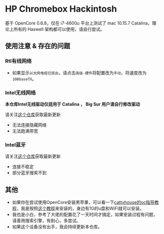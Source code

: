 # HP Chromebox Hackintosh

基于 OpenCore 0.6.8，仅在 i7-4600u 平台上测试了 mac 10.15.7 Catalina，理论上所有的 Haswell 架构都可以使用，请自行尝试。

## 使用注意 & 存在的问题

### Rtl有线网络

-   如果显示`以太网电缆已拔出`，请点击`高级-硬件`将配置改为`手动`，将速度改为`100baseTX`。

### Intel无线网络

**本仓库Intel无线驱动仅适用于 Catalina ， Big Sur 用户请自行修改驱动**

请关注[这个仓库](https://github.com/OpenIntelWireless/itlwm)获取最新更新

-   无法连接隐藏网络
-   无法跑满带宽

### Intel蓝牙

请关注[这个仓库](https://github.com/OpenIntelWireless/IntelBluetoothFirmware)获取最新更新

-   连接不稳定
-   部分蓝牙搜索不到

## 其他

-   如果你在尝试使用OpenCore安装黑苹果，可以看一下[cattyhouse的oc指导教程](https://github.com/cattyhouse/oc-guide)，我是按照[这个教程](https://github.com/cattyhouse/oc-guide/blob/master/oc-dmg-install.md)来安装的，身边有1G的u盘和WiFi就可以安装。
-   我也是小白，参考了大佬的配置花了一天时间才搞定，如果安装过程有问题，请善用搜索引擎，有耐心，多尝试。
-   如果这个设备没有出手，我会持续更新本仓库。
